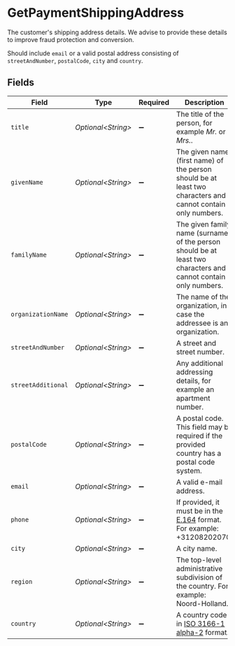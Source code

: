 # GetPaymentShippingAddress

The customer's shipping address details. We advise to provide these details to improve fraud protection and conversion.

Should include `email` or a valid postal address consisting of `streetAndNumber`, `postalCode`, `city` and `country`.


## Fields

| Field                                                                                                            | Type                                                                                                             | Required                                                                                                         | Description                                                                                                      | Example                                                                                                          |
| ---------------------------------------------------------------------------------------------------------------- | ---------------------------------------------------------------------------------------------------------------- | ---------------------------------------------------------------------------------------------------------------- | ---------------------------------------------------------------------------------------------------------------- | ---------------------------------------------------------------------------------------------------------------- |
| `title`                                                                                                          | *Optional\<String>*                                                                                              | :heavy_minus_sign:                                                                                               | The title of the person, for example *Mr.* or *Mrs.*.                                                            | Mr.                                                                                                              |
| `givenName`                                                                                                      | *Optional\<String>*                                                                                              | :heavy_minus_sign:                                                                                               | The given name (first name) of the person should be at least two characters and cannot contain only numbers.     | Piet                                                                                                             |
| `familyName`                                                                                                     | *Optional\<String>*                                                                                              | :heavy_minus_sign:                                                                                               | The given family name (surname) of the person should be at least two characters and cannot contain only numbers. | Mondriaan                                                                                                        |
| `organizationName`                                                                                               | *Optional\<String>*                                                                                              | :heavy_minus_sign:                                                                                               | The name of the organization, in case the addressee is an organization.                                          | Mollie B.V.                                                                                                      |
| `streetAndNumber`                                                                                                | *Optional\<String>*                                                                                              | :heavy_minus_sign:                                                                                               | A street and street number.                                                                                      | Keizersgracht 126                                                                                                |
| `streetAdditional`                                                                                               | *Optional\<String>*                                                                                              | :heavy_minus_sign:                                                                                               | Any additional addressing details, for example an apartment number.                                              |                                                                                                                  |
| `postalCode`                                                                                                     | *Optional\<String>*                                                                                              | :heavy_minus_sign:                                                                                               | A postal code. This field may be required if the provided country has a postal code system.                      | 1234AB                                                                                                           |
| `email`                                                                                                          | *Optional\<String>*                                                                                              | :heavy_minus_sign:                                                                                               | A valid e-mail address.                                                                                          | piet@example.org                                                                                                 |
| `phone`                                                                                                          | *Optional\<String>*                                                                                              | :heavy_minus_sign:                                                                                               | If provided, it must be in the [E.164](https://en.wikipedia.org/wiki/E.164) format. For example: +31208202070.   | 31208202070                                                                                                      |
| `city`                                                                                                           | *Optional\<String>*                                                                                              | :heavy_minus_sign:                                                                                               | A city name.                                                                                                     | Amsterdam                                                                                                        |
| `region`                                                                                                         | *Optional\<String>*                                                                                              | :heavy_minus_sign:                                                                                               | The top-level administrative subdivision of the country. For example: Noord-Holland.                             | Noord-Holland                                                                                                    |
| `country`                                                                                                        | *Optional\<String>*                                                                                              | :heavy_minus_sign:                                                                                               | A country code in [ISO 3166-1 alpha-2](https://en.wikipedia.org/wiki/ISO_3166-1_alpha-2) format.                 | NL                                                                                                               |